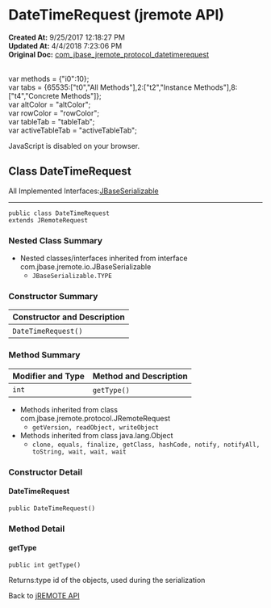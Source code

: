 # DateTimeRequest (jremote API)

**Created At:** 9/25/2017 12:18:27 PM  
**Updated At:** 4/4/2018 7:23:06 PM  
**Original Doc:** [com_jbase_jremote_protocol_datetimerequest](https://docs.jbase.com/39270-protocol/com_jbase_jremote_protocol_datetimerequest)  

<!--<br>    try {<br>        if (location.href.indexOf('is-external=true') == -1) {<br>            parent.document.title="DateTimeRequest (jremote   API)";<br>        }<br>    }<br>    catch(err) {<br>    }<br>//--><br>var methods = {"i0":10};<br>var tabs = {65535:["t0","All Methods"],2:["t2","Instance Methods"],8:["t4","Concrete Methods"]};<br>var altColor = "altColor";<br>var rowColor = "rowColor";<br>var tableTab = "tableTab";<br>var activeTableTab = "activeTableTab";
JavaScript is disabled on your browser.



## Class DateTimeRequest

All Implemented Interfaces:[JBaseSerializable](./../../io/jbaseserializable-%28jremote-api%29 "interface in com.jbase.jremote.io")
* * *


```
public class DateTimeRequest
extends JRemoteRequest
```

### Nested Class Summary

- Nested classes/interfaces inherited from interface com.jbase.jremote.io.JBaseSerializable
    - `JBaseSerializable.TYPE`






### Constructor Summary


| Constructor and Description<br> |
| --- |
| `DateTimeRequest()` <br> |






### Method Summary


| Modifier and Type<br> | Method and Description<br> |
| --- | --- |
| `int`<br> | `getType()` <br> |


- Methods inherited from class com.jbase.jremote.protocol.JRemoteRequest
    - `getVersion, readObject, writeObject`
- Methods inherited from class java.lang.Object
    - `clone, equals, finalize, getClass, hashCode, notify, notifyAll, toString, wait, wait, wait`

### Constructor Detail

#### DateTimeRequest

```
public DateTimeRequest()
```







### Method Detail

#### getType

```
public int getType()
```
Returns:type id of the objects, used during the serialization

Back to [jREMOTE API](com_jbase_jremote_package-summary)


